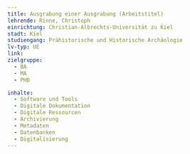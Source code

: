 ```yaml
---
title: Ausgrabung einer Ausgrabung (Arbeitstitel)
lehrende: Rinne, Christoph
einrichtung: Christian-Albrechts-Universität zu Kiel
stadt: Kiel
studiengang: Prähistorische und Historische Archäologie
lv-typ: UE
link:
zielgruppe:
  - BA
  - MA
  - PHD

inhalte:
  - Software und Tools
  - Digitale Dokumentation
  - Digitale Ressourcen
  - Archivierung
  - Metadaten
  - Datenbanken
  - Digitalisierung
---
```

 
